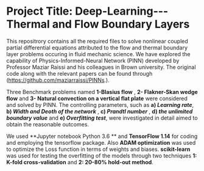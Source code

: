 # Project Title:  Deep-Learning---Thermal and Flow Boundary Layers
This repositrory contains all the required files to solve nonlinear coupled partial differential equations attributed to the flow and thermal boundary layer problems occuring in fluid mechanic science. We have explored the capability of Physics-Informed-Neural Network (PINN) developed by Professor Maziar Raissi and his colleagues in Brown university. The original code along with the relevant papers can be found through (https://github.com/maziarraissi/PINNs.).  

Three Benchmark problems named **1-Blasius flow** , **2- Flakner-Skan wedge flow** and **3- Natural convection on a vertical flat plate** were considered and solved by PINN. The controlling parameters, such as **a) _Learning rate_**, **b) _Width and Deoth of the network_** , **c) _Prandtl number_** , **d) _the unlimited boundary value_** and **e) _Overfitting test_**, were investigated in detail aimed to obtain the reasonable outcomes.

We used **Jupyter notebook Python 3.6 ** and **TensorFlow 1.14** for coding and employing the tensorflow package. Also **ADAM optimization** was used to optimize the Loss function in terms of weights and biases. **scikit-learn** was used for testing the overfitting of the models through two techniques **1: K-fold cross-validation** and **2: 20-80% hold-out method**. 
